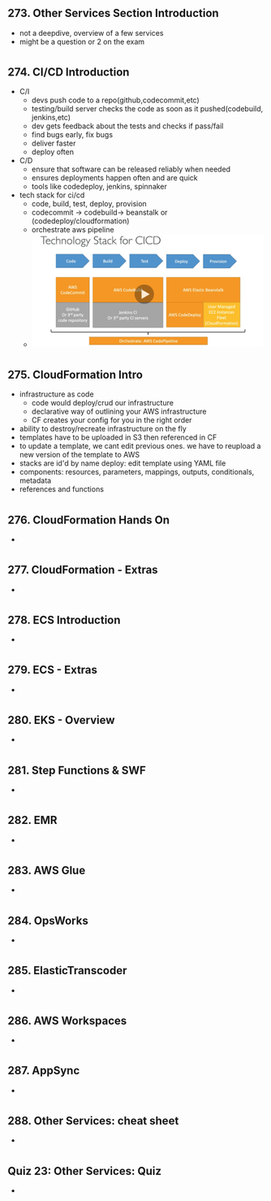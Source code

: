 ## 273. Other Services Section Introduction

- not a deepdive, overview of a few services
- might be a question or 2 on the exam

#

## 274. CI/CD Introduction

- C/I
  - devs push code to a repo(github,codecommit,etc)
  - testing/build server checks the code as soon as it pushed(codebuild, jenkins,etc)
  - dev gets feedback about the tests and checks if pass/fail
  - find bugs early, fix bugs
  - deliver faster
  - deploy often
- C/D
  - ensure that software can be released reliably when needed
  - ensures deployments happen often and are quick
  - tools like codedeploy, jenkins, spinnaker
- tech stack for ci/cd
  - code, build, test, deploy, provision
  - codecommit -> codebuild-> beanstalk or (codedeploy/cloudformation)
  - orchestrate aws pipeline
  - ![CICD flow](img/24-CICD.png)

#

## 275. CloudFormation Intro

- infrastructure as code
  - code would deploy/crud our infrastructure
  - declarative way of outlining your AWS infrastructure
  - CF creates your config for you in the right order
- ability to destroy/recreate infrastructure on the fly
- templates have to be uploaded in S3 then referenced in CF
- to update a template, we cant edit previous ones. we have to reupload a new version of the template to AWS
- stacks are id'd by name
  deploy: edit template using YAML file
- components: resources, parameters, mappings, outputs, conditionals, metadata
- references and functions

#

## 276. CloudFormation Hands On

-

#

## 277. CloudFormation - Extras

-

#

## 278. ECS Introduction

-

#

## 279. ECS - Extras

-

#

## 280. EKS - Overview

-

#

## 281. Step Functions & SWF

-

#

## 282. EMR

-

#

## 283. AWS Glue

-

#

## 284. OpsWorks

-

#

## 285. ElasticTranscoder

-

#

## 286. AWS Workspaces

-

#

## 287. AppSync

-

#

## 288. Other Services: cheat sheet

-

#

## Quiz 23: Other Services: Quiz

-

#
